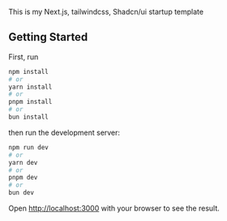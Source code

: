 This is my Next.js, tailwindcss, Shadcn/ui startup template

## Getting Started

First, run

```bash
npm install
# or
yarn install
# or
pnpm install
# or
bun install
```

then run the development server:

```bash
npm run dev
# or
yarn dev
# or
pnpm dev
# or
bun dev
```

Open [http://localhost:3000](http://localhost:3000) with your browser to see the result.
